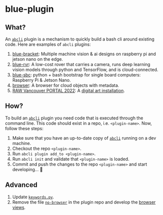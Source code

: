 # blue-plugin

## What?

An [`abcli`](https://github.com/kamangir/awesome-bash-cli) plugin is a mechanism to quickly build a bash cli around existing code. Here are examples of `abcli` plugins:

1. [blue-bracket](https://github.com/kamangir/blue-bracket): Multiple machine vision & ai designs on raspberry pi and jetson nano on the edge.
1. [blue-rvr](https://github.com/kamangir/blue-rvr): A low-cost rover that carries a camera, runs deep learning vision models through python and TensorFlow, and is cloud-connected.
1. [blue-sbc](https://github.com/kamangir/blue-sbc): python + bash bootstrap for single board computers: Raspberry Pi & Jetson Nano.
1. [browser](https://github.com/kamangir/browser): A browser for cloud objects with metadata.
1. [RAW Vancouver PORTAL 2022](https://github.com/kamangir/RAW-Vancouver-PORTAL-2022): A [digital art installation](https://rawartists.com/vancouver).

## How?

To build an [`abcli`](https://github.com/kamangir/awesome-bash-cli) plugin you need code that is executed through the command line. This code should exist in a repo, i.e. `<plugin-name>`. Now, follow these steps:

1. Make sure that you have an up-to-date copy of [`abcli`](https://github.com/kamangir/awesome-bash-cli) running on a dev machine.
1. Checkout the repo `<plugin-name>`.
1. Run `abcli plugin add_to <plugin-name>`.
1. Run `abcli init` and validate that `<plugin-name>` is loaded.
1. Commit and push the changes to the repo `<plugin-name>` and start developing... 🚀 

## Advanced

1. Update [`keywords.py`](../abcli/keywords/keywords.py).
1. Remove the file [`no-browser`](./no-browser) in the plugin repo and develop the [browser views](https://github.com/kamangir/browser).